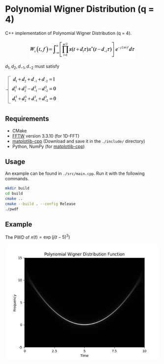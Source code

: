 # Polynomial Wigner Distribution (q = 4)

C++ implementation of Polynomial Wigner Distribution (q = 4).

<p align="center"><img src="./figures/equation1.png" height="60px" /></p>

$d_1, d_2, d_{-1}, d_{-2}$ must satisfy

<img src="./figures/equation2.png" height="100px" />

## Requirements

- CMake
- [FFTW](https://fftw.org/) version 3.3.10 (for 1D-FFT)
- [matplotlib-cpp](https://github.com/lava/matplotlib-cpp) (Download and save it in the `./include/` directory)
- Python, NumPy (for [matplotlib-cpp](https://github.com/lava/matplotlib-cpp))

## Usage

An example can be found in `./src/main.cpp`. Run it with the following commands.

```bash
mkdir build
cd build
cmake ..
cmake --build . --config Release
./pwdf
```

## Example

The PWD of $x(t) = \exp(j(t-5)^3)$

![](./figures/example.png)
